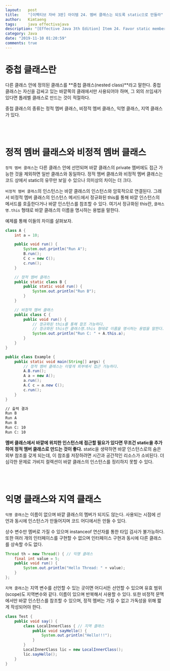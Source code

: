 ```yaml
---
layout:   post
title:    "[이펙티브 자바 3판] 아이템 24. 멤버 클래스는 되도록 static으로 만들라"
author:   Kimtaeng
tags: 	  java effectivajava
description: "[Effective Java 3th Edition] Item 24. Favor static member classes over nonstatic" 
category: Java
date: "2019-11-10 01:20:59"
comments: true
---
```


# 중첩 클래스란
다른 클래스 안에 정의된 클래스를 **중첩 클래스(nested class)**라고 말한다. 중첩 클래스는 자신을 감싸고 있는 바깥쪽의 클래에서만
사용되어야 하며, 그 외의 쓰임새가 있다면 톱레벨 클래스로 만드는 것이 적절하다.

중첩 클래스의 종류는 정적 멤버 클래스, 비정적 멤버 클래스, 익명 클래스, 지역 클래스가 있다.

<br><br>

# 정적 멤버 클래스와 비정적 멤버 클래스
`정적 멤버 클래스`는 다른 클래스 안에 선언되며 바깥 클래스의 private 멤버에도 접근 가능한 것을 제외하면 일반 클래스와 동일하다.
정적 멤버 클래스와 비정적 멤버 클래스는 코드 상에서 static의 유무만 보일 수 있으나 의미상의 차이는 더 크다.

`비정적 멤버 클래스`의 인스턴스는 바깥 클래스의 인스턴스와 암묵적으로 연결된다.
그래서 비정적 멤버 클래스의 인스턴스 메서드에서 정규화된 this를 통해 바깥 인스턴스의 메서드를 호출한다거나 바깥 인스턴스를 참조할 수 있다.
여기서 정규화된 this란, `클래스명.this` 형태로 바깥 클래스의 이름을 명시하는 용법을 말한다.

예제를 통해 이들의 차이를 살펴보자.

```java
class A {
    int a = 10;

    public void run() {
        System.out.println("Run A");
        B.run();
        C c = new C();
        c.run();
    }

    // 정적 멤버 클래스
    public static class B {
        public static void run() {
            System.out.println("Run B");
        }
    }

    // 비정적 멤버 클래스
    public class C {
        public void run() {
            // 정규화된 this를 통해 참조 가능하다.
            // 정규화된 this란 클래스명.this 형태로 이름을 명시하는 용법을 말한다.
            System.out.println("Run C: " + A.this.a);
        }
    }
}
```

```java
public class Example {
    public static void main(String[] args) {
        // 정적 멤버 클래스는 이렇게 외부에서 접근 가능하다.
        A.B.run();
        A a = new A();
        a.run();
        A.C c = a.new C();
        c.run();
    }
}
```

```bash
// 출력 결과
Run B
Run A
Run B
Run C: 10
Run C: 10
```

**멤버 클래스에서 바깥에 위치한 인스턴스에 접근할 필요가 있다면 무조건 static을 추가하여 정적 멤버 클래스로 만드는 것이 좋다.**
static을 생략하면 바깥 인스턴스로의 숨은 외부 참조를 갖게 되는데, 이 참조를 저장하려면 시간과 공간적인 리소스가 소비된다.
더 심각한 문제로 가비지 컬렉션이 바깥 클래스의 인스턴스를 정리하지 못할 수 있다.

<br><br>

# 익명 클래스와 지역 클래스
`익명 클래스`는 이름이 없으며 바깥 클래스의 멤버가 되지도 않는다. 사용되는 시점에 선언과 동시에 인스턴스가 만들어지며
코드 어디에서든 만들 수 있다. 

상수 변수만 멤버로 가질 수 있으며 instanceof 연산자를 통한 타입 검사가 불가능하다.
또한 여러 개의 인터페이스를 구현할 수 없으며 인터페이스 구현과 동시에 다른 클래스를 상속할 수도 없다.

```java
Thread th = new Thread() { // 익명 클래스
    final int value = 5;
    public void run() {
        System.out.println("Hello Thread: " + value);
    }
};
```

`지역 클래스`는 지역 변수를 선언할 수 있는 곳이면 어디서든 선언할 수 있으며 유효 범위(scope)도 지역변수와 같다.
이름이 있으며 반복해서 사용할 수 있다. 또한 비정적 문맥에서만 바깥 인스턴스를 참조할 수 있으며, 정적 멤버는 가질 수 없고 가독성을 위해 짧게 작성되어야 한다.

```java
class Test {
    public void say() {
        class LocalInnerClass { // 지역 클래스
            public void sayHello() {
                System.out.println("Hello!!!");
            }
        }
        LocalInnerClass lic = new LocalInnerClass();
        lic.sayHello();
    }
}
```